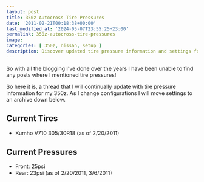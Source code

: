 ```yaml
---
layout: post
title: 350z Autocross Tire Pressures
date: '2011-02-21T00:18:38+00:00'
last_modified_at: '2024-05-07T23:55:25+23:00'
permalink: 350z-autocross-tire-pressures
image:
categories: [ 350z, nissan, setup ]
description: Discover updated tire pressure information and settings for a 350z in this continuously updated blog post.
---
```


So with all the blogging I've done over the years I have been unable to find any posts where I mentioned tire pressures!

So here it is, a thread that I will continually update with tire pressure information for my 350z. As I change configurations I will move settings to an archive down below.
## Current Tires
  - Kumho V710 305/30R18 (as of 2/20/2011)

## Current Pressures
- Front: 25psi   
- Rear: 23psi   (as of 2/20/2011, 3/6/2011)


